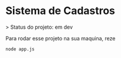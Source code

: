 <h1>Sistema de Cadastros </h1>
> Status do projeto: em dev

Para rodar esse projeto na sua maquina, reze

~~~~
node app.js
~~~~

